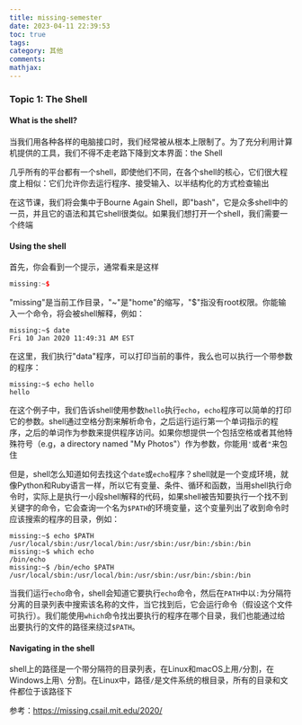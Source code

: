 ```yaml
---
title: missing-semester
date: 2023-04-11 22:39:53
toc: true
tags:
category: 其他
comments:
mathjax: 
---
```

### Topic 1: The Shell
#### What is the shell?
当我们用各种各样的电脑接口时，我们经常被从根本上限制了。为了充分利用计算机提供的工具，我们不得不走老路下降到文本界面：the Shell

几乎所有的平台都有一个shell，即使他们不同，在各个shell的核心，它们很大程度上相似：它们允许你去运行程序、接受输入、以半结构化的方式检查输出

在这节课，我们将会集中于Bourne Again Shell，即"bash"，它是众多shell中的一员，并且它的语法和其它shell很类似。如果我们想打开一个shell，我们需要一个终端

#### Using the shell
首先，你会看到一个提示，通常看来是这样
```c++
missing:~$
```
"missing"是当前工作目录，"~"是"home"的缩写，"$"指没有root权限。你能输入一个命令，将会被shell解释，例如：
```shell
missing:~$ date
Fri 10 Jan 2020 11:49:31 AM EST
```
在这里，我们执行"data"程序，可以打印当前的事件，我么也可以执行一个带参数的程序：
```shell
missing:~$ echo hello
hello
```
在这个例子中，我们告诉shell使用参数`hello`执行`echo`，`echo`程序可以简单的打印它的参数。shell通过空格分割来解析命令，之后运行运行第一个单词指示的程序，之后的单词作为参数来提供程序访问。如果你想提供一个包括空格或者其他特殊符号（e.g，a directory named "My Photos"）作为参数，你能用`'`或者`"`来包住

但是，shell怎么知道如何去找这个`date`或`echo`程序？shell就是一个变成环境，就像Python和Ruby语言一样，所以它有变量、条件、循环和函数，当用shell执行命令时，实际上是执行一小段shell解释的代码，如果shell被告知要执行一个找不到关键字的命令，它会查询一个名为`$PATH`的环境变量，这个变量列出了收到命令时应该搜索的程序的目录，例如：
```shell
missing:~$ echo $PATH
/usr/local/sbin:/usr/local/bin:/usr/sbin:/usr/bin:/sbin:/bin
missing:~$ which echo
/bin/echo
missing:~$ /bin/echo $PATH
/usr/local/sbin:/usr/local/bin:/usr/sbin:/usr/bin:/sbin:/bin
```
当我们运行`echo`命令，shell会知道它要执行`echo`命令，然后在`PATH`中以`:`为分隔符分离的目录列表中搜索该名称的文件，当它找到后，它会运行命令（假设这个文件可执行）。我们能使用`which`命令找出要执行的程序在哪个目录，我们也能通过给出要执行的文件的路径来绕过`$PATH`。
#### Navigating in the shell
shell上的路径是一个带分隔符的目录列表，在Linux和macOS上用`/`分割，在Windows上用`\ `分割。在Linux中，路径`/`是文件系统的根目录，所有的目录和文件都位于该路径下

参考：<https://missing.csail.mit.edu/2020/>